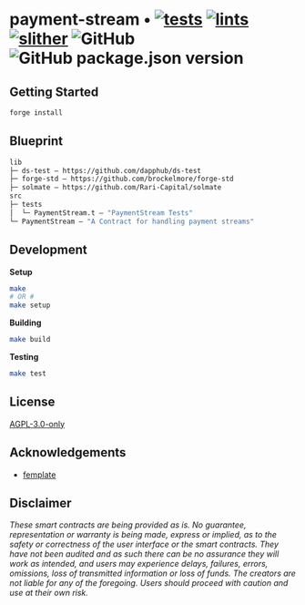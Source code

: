 # payment-stream • [![tests](https://github.com/abrandec/payment-stream/actions/workflows/tests.yml/badge.svg)](https://github.com/abrandec/payment-stream/actions/workflows/tests.yml) [![lints](https://github.com/abrandec/payment-stream/actions/workflows/lints.yml/badge.svg)](https://github.com/abrandec/payment-stream/actions/workflows/lints.yml) [![slither](https://github.com/abrandec/payment-stream/actions/workflows/tests.yml/badge.svg)](https://github.com/abrandec/payment-stream/actions/workflows/slither.yml) ![GitHub](https://img.shields.io/github/license/abrandec/payment-stream)  ![GitHub package.json version](https://img.shields.io/github/package-json/v/abrandec/payment-stream)

## Getting Started
```sh
forge install
```

## Blueprint

```ml
lib
├─ ds-test — https://github.com/dapphub/ds-test
├─ forge-std — https://github.com/brockelmore/forge-std
├─ solmate — https://github.com/Rari-Capital/solmate
src
├─ tests
│  └─ PaymentStream.t — "PaymentStream Tests"
└─ PaymentStream — "A Contract for handling payment streams"
```

## Development

**Setup**
```bash
make
# OR #
make setup
```

**Building**
```bash
make build
```

**Testing**
```bash
make test
```

## License

[AGPL-3.0-only](https://github.com/abrandec/payment-stream/blob/master/LICENSE)

## Acknowledgements

- [femplate](https://github.com/abigger87/femplate)

## Disclaimer

_These smart contracts are being provided as is. No guarantee, representation or warranty is being made, express or implied, as to the safety or correctness of the user interface or the smart contracts. They have not been audited and as such there can be no assurance they will work as intended, and users may experience delays, failures, errors, omissions, loss of transmitted information or loss of funds. The creators are not liable for any of the foregoing. Users should proceed with caution and use at their own risk._
